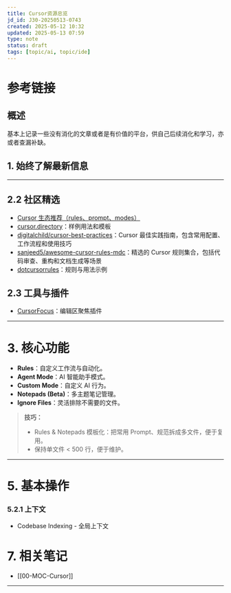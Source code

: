 ```yaml
---
title: Cursor资源总览
jd_id: J30-20250513-0743
created: 2025-05-12 10:32
updated: 2025-05-13 07:59
type: note
status: draft
tags: [topic/ai, topic/ide]
---
```


# 参考链接

## 概述

基本上记录一些没有消化的文章或者是有价值的平台，供自己后续消化和学习，亦或者查漏补缺。

## 1. 始终了解最新信息

---

## 2.2 社区精选

- [Cursor 生态推荐（rules、prompt、modes）](https://playbooks.com/rules)
- [cursor.directory](https://cursor.directory)：样例用法和模板
- [digitalchild/cursor-best-practices](https://github.com/digitalchild/cursor-best-practices)：Cursor 最佳实践指南，包含常用配置、工作流程和使用技巧
- [sanjeed5/awesome-cursor-rules-mdc](https://github.com/sanjeed5/awesome-cursor-rules-mdc)：精选的 Cursor 规则集合，包括代码审查、重构和文档生成等场景
- [dotcursorrules](https://dotcursorrules.com/)：规则与用法示例

## 2.3 工具与插件

- [CursorFocus](https://github.com/RenjiYuusei/CursorFocus)：编辑区聚焦插件

---

# 3. 核心功能

- **Rules**：自定义工作流与自动化。
- **Agent Mode**：AI 智能助手模式。
- **Custom Mode**：自定义 AI 行为。
- **Notepads (Beta)**：多主题笔记管理。
- **Ignore Files**：灵活排除不需要的文件。

> **技巧：**
>
> - Rules & Notepads 模板化：把常用 Prompt、规范拆成多文件，便于复用。
> - 保持单文件 < 500 行，便于维护。

---

# 5. 基本操作

### 5.2.1 上下文

- Codebase Indexing - 全局上下文

# 7. 相关笔记

- [[00-MOC-Cursor]]

---
